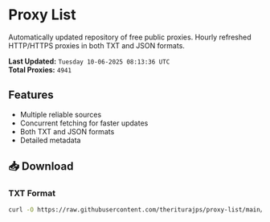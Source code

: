 # Proxy List

Automatically updated repository of free public proxies. Hourly refreshed HTTP/HTTPS proxies in both TXT and JSON formats.

**Last Updated:** `Tuesday 10-06-2025 08:13:36 UTC`  
**Total Proxies:** `4941`

## Features
- Multiple reliable sources
- Concurrent fetching for faster updates
- Both TXT and JSON formats
- Detailed metadata

## 📥 Download

### TXT Format
```bash
curl -O https://raw.githubusercontent.com/theriturajps/proxy-list/main/proxies.txt